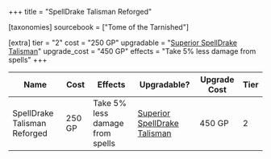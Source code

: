 +++
title = "SpellDrake Talisman Reforged"

[taxonomies]
sourcebook = ["Tome of the Tarnished"]

[extra]
tier = "2"
cost = "250 GP"
upgradable = "[Superior SpellDrake Talisman](@/items/talismans/Superior-SpellDrake-Talisman.md)"
upgrade_cost = "450 GP"
effects = "Take 5% less damage from spells"
+++

| Name                          | Cost    | Effects                                                                                           | Upgradable? | Upgrade Cost | Tier |
| ----------------------------- | ------- | ----------------------------------------------------------------------------------------------- | ----------- | ------------ | ---- |
| SpellDrake Talisman Reforged | 250 GP | Take 5% less damage from spells | [Superior SpellDrake Talisman](@/items/talismans/Superior-SpellDrake-Talisman.md) | 450 GP | 2 |
